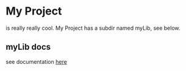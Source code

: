 # My Project
is really really cool. My Project has a subdir named myLib, see below.

## myLib docs
see documentation [here](myLib/README.md)
